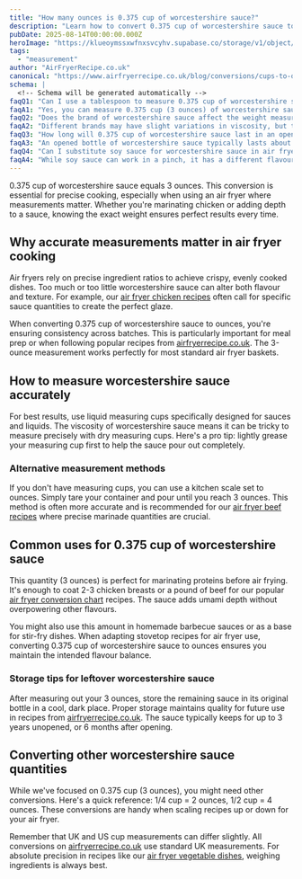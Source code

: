 ```yaml
---
title: "How many ounces is 0.375 cup of worcestershire sauce?"
description: "Learn how to convert 0.375 cup of worcestershire sauce to ounces with our easy measurement guide. Perfect for air fryer recipes!"
pubDate: 2025-08-14T00:00:00.000Z
heroImage: "https://klueoymssxwfnxsvcyhv.supabase.co/storage/v1/object/public/Shmucket/how-many-ounces-is-0-375-cup-worcestershire-sauce.webp"
tags:
  - "measurement"
author: "AirFryerRecipe.co.uk"
canonical: "https://www.airfryerrecipe.co.uk/blog/conversions/cups-to-ounces/how-many-ounces-is-0-375-cup-worcestershire-sauce"
schema: |
  <!-- Schema will be generated automatically -->
faqQ1: "Can I use a tablespoon to measure 0.375 cup of worcestershire sauce?"
faqA1: "Yes, you can measure 0.375 cup (3 ounces) of worcestershire sauce using tablespoons. It equals 6 tablespoons. However, for most accurate results in air fryer cooking, we recommend using liquid measuring cups or a kitchen scale."
faqQ2: "Does the brand of worcestershire sauce affect the weight measurement?"
faqA2: "Different brands may have slight variations in viscosity, but the weight difference is negligible for home cooking. Whether you're using Lea & Perrins or supermarket own-brand, 0.375 cup will still be approximately 3 ounces in your air fryer recipes."
faqQ3: "How long will 0.375 cup of worcestershire sauce last in an opened bottle?"
faqA3: "An opened bottle of worcestershire sauce typically lasts about 6 months when stored properly. After measuring out your 0.375 cup (3 ounces), keep the remaining sauce in its original bottle in a cool, dark cupboard away from heat sources."
faqQ4: "Can I substitute soy sauce for worcestershire sauce in air fryer recipes?"
faqA4: "While soy sauce can work in a pinch, it has a different flavour profile and salt content. If substituting for 0.375 cup (3 ounces) of worcestershire sauce, use slightly less soy sauce and add a pinch of sugar to balance flavours in your air fryer dish."
---
```

<p>0.375 cup of worcestershire sauce equals 3 ounces. This conversion is essential for precise cooking, especially when using an air fryer where measurements matter. Whether you're marinating chicken or adding depth to a sauce, knowing the exact weight ensures perfect results every time.</p>

<h2>Why accurate measurements matter in air fryer cooking</h2>
<p>Air fryers rely on precise ingredient ratios to achieve crispy, evenly cooked dishes. Too much or too little worcestershire sauce can alter both flavour and texture. For example, our <a href=https://www.airfryerrecipe.co.uk/recipes>air fryer chicken recipes</a> often call for specific sauce quantities to create the perfect glaze.</p>
<p>When converting 0.375 cup of worcestershire sauce to ounces, you're ensuring consistency across batches. This is particularly important for meal prep or when following popular recipes from <a href=https://www.airfryerrecipe.co.uk>airfryerrecipe.co.uk</a>. The 3-ounce measurement works perfectly for most standard air fryer baskets.</p>

<h2>How to measure worcestershire sauce accurately</h2>
<p>For best results, use liquid measuring cups specifically designed for sauces and liquids. The viscosity of worcestershire sauce means it can be tricky to measure precisely with dry measuring cups. Here's a pro tip: lightly grease your measuring cup first to help the sauce pour out completely.</p>

<h3>Alternative measurement methods</h3>
<p>If you don't have measuring cups, you can use a kitchen scale set to ounces. Simply tare your container and pour until you reach 3 ounces. This method is often more accurate and is recommended for our <a href=https://www.airfryerrecipe.co.uk/recipe-category/beef>air fryer beef recipes</a> where precise marinade quantities are crucial.</p>

<h2>Common uses for 0.375 cup of worcestershire sauce</h2>
<p>This quantity (3 ounces) is perfect for marinating proteins before air frying. It's enough to coat 2-3 chicken breasts or a pound of beef for our popular <a href=https://www.airfryerrecipe.co.uk/air-fryer-conversion-chart>air fryer conversion chart</a> recipes. The sauce adds umami depth without overpowering other flavours.</p>
<p>You might also use this amount in homemade barbecue sauces or as a base for stir-fry dishes. When adapting stovetop recipes for air fryer use, converting 0.375 cup of worcestershire sauce to ounces ensures you maintain the intended flavour balance.</p>

<h3>Storage tips for leftover worcestershire sauce</h3>
<p>After measuring out your 3 ounces, store the remaining sauce in its original bottle in a cool, dark place. Proper storage maintains quality for future use in recipes from <a href=https://www.airfryerrecipe.co.uk>airfryerrecipe.co.uk</a>. The sauce typically keeps for up to 3 years unopened, or 6 months after opening.</p>

<h2>Converting other worcestershire sauce quantities</h2>
<p>While we've focused on 0.375 cup (3 ounces), you might need other conversions. Here's a quick reference: 1/4 cup = 2 ounces, 1/2 cup = 4 ounces. These conversions are handy when scaling recipes up or down for your air fryer.</p>
<p>Remember that UK and US cup measurements can differ slightly. All conversions on <a href=https://www.airfryerrecipe.co.uk>airfryerrecipe.co.uk</a> use standard UK measurements. For absolute precision in recipes like our <a href=https://www.airfryerrecipe.co.uk/recipe-category/vegetables>air fryer vegetable dishes</a>, weighing ingredients is always best.</p>
